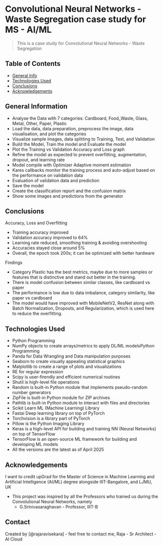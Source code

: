 # Convolutional Neural Networks - Waste Segregation case study for MS - AI/ML
> This is a case study for Convolutional Neural Networks - Waste Segregation

## Table of Contents
* [General Info](#general-information)
* [Technologies Used](#technologies-used)
* [Conclusions](#conclusions)
* [Acknowledgements](#acknowledgements)

<!-- You can include any other section that is pertinent to your problem -->

## General Information
- Analyse the Data with 7 categories: Cardboard, Food_Waste, Glass, Metal, Other, Paper, Plastic
- Load the data, data preparation, preprocess the image, data visualisation, and plot the categories
- Visualize sample images, data splitting to Training, Test, and Validation
- Build the Model, Train the model and Evaluate the model
- Plot the Training vs Validation Accuracy and Loss graph
- Refine the model as expected to prevent overfitting, augmentation, dropout, and learning rate
- Model compile with Optimizer Adaptive moment estimation
- Kares callbacks monitor the training process and auto-adjust based on the performance on validation data
- Evaluation of validation data and prediction
- Save the model
- Create the classification report and the confusion matrix
- Show some images and predictions from the generator

<!-- You don't have to answer all the questions - just the ones relevant to your project. -->

## Conclusions
Accuracy, Loss and Overfitting 
- Training accuracy improved
- Validation accuracy improved to 64%
- Learning rate reduced, smoothing training & avoiding overshooting
- Accuracies stayed close around 5%
- Overall, the epoch took 200s; it can be optimized with better hardware

Findings 
- Category Plastic has the best metrics, maybe due to more samples or features that is distinctive and stand out better in the training.
- There is model confusion between similar classes, like cardboard vs paper
- The performance is low due to data imbalance, category similarity, like paper vs cardboard
- The model would have improved with MobileNetV2, ResNet along with Batch Normalization, Dropouts, and Regularization, which is used here to reduce the overfitting. 
<!-- You don't have to answer all the questions - just the ones relevant to your project. -->


## Technologies Used
- Python Programming
- NumPy objects to create arrays/metrics to apply DL/ML modelsPython Programming
- Panda for Data Wrangling and Data manipulation purposes
- Seaborn to create visually appealing statistical graphics
- Matplotlib to create a range of plots and visualizations
- RE for regular expression
- Scipy is user-firendly and efficient numerical routines
- Shutil is high-level file operations
- Random is built-in Python module that implements pseudo-random number generators
- ZipFile is built-in Python module for ZIP archives
- Pathlib is built-in Python module to interact with files and directories
- Scikit Learn ML (Machine Learning) Library
- Fastai Deep learning library on top of PyTorch
- Torchvision is a library part of PyTorch
- Pillow is the Python Imaging Library
- Keras is a high-level API for building and training NN (Neural Networks) on top of TensorFlow
- TensorFlow is an open-source ML framework for building and developing ML models
- All the versions are the latest as of April 2025

<!-- As the library versions keep on changing, it is recommended to mention the version of the library used in this project -->

## Acknowledgements
I want to credit upGrad for the Master of Science in Machine Learning and Artificial Intelligence (AI/ML) degree alongside IIIT-Bangalore, and LJMU, UK
- This project was inspired by all the Professors who trained us during the Convolutional Neural Networks, namely
  - G.Srinivasaraghavan - Professor, IIIT-B

## Contact
Created by [@rajaravisekara] - feel free to contact me, Raja - Sr Architect - AI Cloud


<!-- Optional -->
<!-- ## License -->
<!-- This project is open source and available under the [... License](). -->

<!-- You don't have to include all sections - just the one's relevant to your project -->
